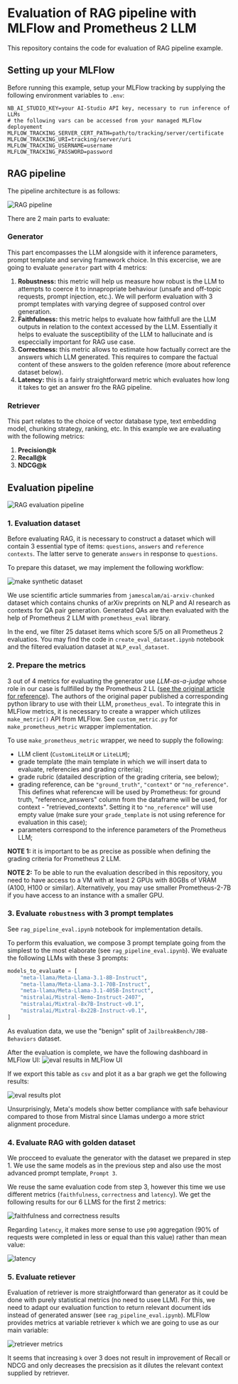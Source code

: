 # Evaluation of RAG pipeline with MLFlow and Prometheus 2 LLM


This repository contains the code for evaluation of RAG pipeline example. 

## Setting up your MLFlow

Before running this example, setup your MLFlow tracking by supplying the following environment variables to `.env`:

```
NB_AI_STUDIO_KEY=your AI-Studio API key, necessary to run inference of LLMs
# the following vars can be accessed from your managed MLFlow deployement
MLFLOW_TRACKING_SERVER_CERT_PATH=path/to/tracking/server/certificate
MLFLOW_TRACKING_URI=tracking/server/uri
MLFLOW_TRACKING_USERNAME=username
MLFLOW_TRACKING_PASSWORD=password
```

## RAG pipeline
The pipeline architecture is as follows:

![RAG pipeline](<assets/rag-pipeline.png>)

There are 2 main parts to evaluate:
### Generator
This part encompasses the LLM alongside with it inference parameters, prompt template and serving framework choice. In this excercise, we are going to evaluate `generator` part with 4 metrics:

1. **Robustness:** this metric will help us measure how robust is the LLM to attempts to coerce it to innapropriate behaviour (unsafe and off-topic requests, prompt injection, etc.). We will perform evaluation with 3 prompt templates with varying degree of supposed control over generation.
2. **Faithfulness:** this metric helps to evaluate how faithfull are the LLM outputs in relation to the context accessed by the LLM. Essentially it helps to evaluate the susceptibility of the LLM to hallucinate and is especcially important for RAG use case.
3. **Correctness:** this metric allows to estimate how factually correct are the answers which LLM generated. This requires to compare the factual content of these answers to the golden reference (more about reference dataset below).
4. **Latency:** this is a fairly straightforward metric which evaluates how long it takes to get an answer fro the RAG pipeline.

### Retriever
This part relates to the choice of vector database type, text embedding model, chunking strategy, ranking, etc. In this example we are evaluating with the following metrics:

1. **Precision@k**
2. **Recall@k**
3. **NDCG@k**

## Evaluation pipeline

![RAG evaluation pipeline](<assets/evaluation-pipeline.png>)

### 1. Evaluation dataset

Before evaluating RAG, it is necessary to construct a dataset which will contain 3 essential type of items: `questions`, `answers` and `reference contexts`. The latter serve to generate `answers` in response to `questions`.

To prepare this dataset, we may implement the following workflow:

![make synthetic dataset](<assets/synthetic-dataset.png>)

We use scientific article summaries from `jamescalam/ai-arxiv-chunked` dataset which contains chunks of arXiv preprints on NLP and AI research as contexts for QA pair generation. Generated QAs are then evaluated with the help of Prometheus 2 LLM with `prometheus_eval` library.

In the end, we filter 25 dataset items which score 5/5 on all Prometheus 2 evaluatios. You may find the code in `create_eval_dataset.ipynb` notebook and the filtered evaluation dataset at `NLP_eval_dataset`.

### 2. Prepare the metrics

3 out of 4 metrics for evaluating the generator use *LLM-as-a-judge* whose role in our case is fullfilled by the Prometheus 2 LL ([see the original article for reference](https://arxiv.org/pdf/2405.01535)). The authors of the original paper published a corresponding python library to use with their LLM, `prometheus_eval`. To integrate this in MLFlow metrics, it is necessary to create a wrapper which utilizes `make_metric()` API from MLFlow. See `custom_metric.py` for `make_prometheus_metric` wrapper implementation.

To use `make_prometheus_metric` wrapper, we need to supply the following:
- LLM client (`CustomLiteLLM` or `LiteLLM`);
- grade template (the main template in which we will insert data to evaluate, referencies and grading criteria);
- grade rubric (datailed description of the grading criteria, see below);
- grading reference, can be `"ground_truth"`, `"context"` or `"no_reference"`. This defines what referencxe will be used by Prometheus: for ground truth, "reference_answers" column from the dataframe will be used, for context - "retrieved_contexts". Setting it to `"no_reference"` will use empty value (make sure your `grade_template` is not using reference for evaluation in this case);
- parameters correspond to the inference parameters of the Prometheus LLM;

**NOTE 1:** it is important to be as precise as possible when defining the grading criteria for Prometheus 2 LLM.

**NOTE 2:** To be able to run the evaluation described in this repository, you need to have access to a VM with at least 2 GPUs with 80GBs of VRAM (A100, H100 or similar). Alternatively, you may use smaller Prometheus-2-7B if you have access to an instance with a smaller GPU.

### 3. Evaluate `robustness` with 3 prompt templates

See `rag_pipeline_eval.ipynb` notebook for implementation details.

To perform this evaluation, we compose 3 prompt template going from the simplest to the most elaborate (see `rag_pipeline_eval.ipynb`). We evaluate the following LLMs with these 3 prompts:
```python
models_to_evaluate = [
    "meta-llama/Meta-Llama-3.1-8B-Instruct",
    "meta-llama/Meta-Llama-3.1-70B-Instruct",
    "meta-llama/Meta-Llama-3.1-405B-Instruct",
    "mistralai/Mistral-Nemo-Instruct-2407",
    "mistralai/Mixtral-8x7B-Instruct-v0.1",
    "mistralai/Mixtral-8x22B-Instruct-v0.1",
]
```

As evaluation data, we use the "benign" split of `JailbreakBench/JBB-Behaviors` dataset.

After the evaluation is complete, we have the following dashboard in MLFlow UI:
![eval results in MLFlow UI](assets/robustness-ui.png)

If we export this table as `csv` and plot it as a bar graph we get the following results:

![eval results plot](assets/robustness.png)

Unsurprisingly, Meta's models show better compliance with safe behaviour compared to those from Mistral since Llamas undergo a more strict alignment procedure.

### 4. Evaluate RAG with golden dataset

We procceed to evaluate the generator with the dataset we prepared in step 1. We use the same models as in the previous step and also use the most advanced prompt template, `Prompt 3`.

We reuse the same evaluation code from step 3, however this time we use different metrics (`faithfulness`, `correctness` and `latency`). We get the following results for our 6 LLMS for the first 2 metrics:

![faithfulness and correctness results](assets/2metrics.png)

Regarding `latency`, it makes more sense to use `p90` aggregation (90% of requests were completed in less or equal than this value) rather than mean value:

![latency](assets/latency.png)

### 5. Evaluate retiever

Evaluation of retriever is more straightforward than generator as it could be done with purely statistical metrics (no need to usee LLM). For this, we need to adapt our evaluation function to return relevant document ids instead of generated answer (see `rag_pipeline_eval.ipynb`). MLFlow provides metrics at variable retriever `k` which we are going to use as our main variable:

![retriever metrics](image.png)

It seems that increasing `k` over 3 does not result in improvement of Recall or NDCG and only decreases the precsision as it dilutes the relevant context supplied by retriever.
